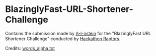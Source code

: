 # BlazinglyFast-URL-Shortener-Challenge

Contains the submission made by [A-I-nstein](https://github.com/A-I-nstein) for the "BlazinglyFast URL Shortener Challenge" conducted by [Hackathon Raptors](https://www.raptors.dev/).

Credits: [words_alpha.txt](https://github.com/dwyl/english-words) 
